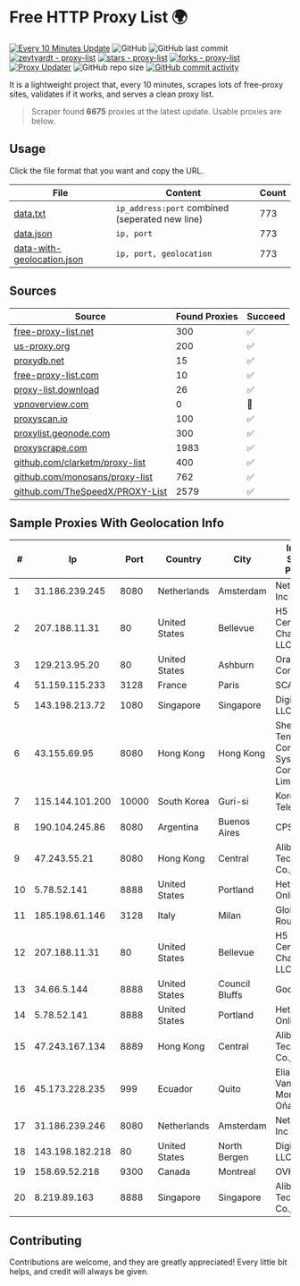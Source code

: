 
# Free HTTP Proxy List 🌍

[![Every 10 Minutes Update](https://github.com/mertguvencli/http-proxy-list/actions/workflows/main.yml/badge.svg?branch=main)](https://github.com/mertguvencli/http-proxy-list/actions/workflows/main.yml)
![GitHub](https://img.shields.io/github/license/mertguvencli/http-proxy-list)
![GitHub last commit](https://img.shields.io/github/last-commit/mertguvencli/http-proxy-list)
[![zevtyardt - proxy-list](https://img.shields.io/static/v1?label=zevtyardt&message=proxy-list&color=blue&logo=github)](https://github.com/zevtyardt/proxy-list "Go to GitHub repo")
[![stars - proxy-list](https://img.shields.io/github/stars/zevtyardt/proxy-list?style=social)](https://github.com/zevtyardt/proxy-list)
[![forks - proxy-list](https://img.shields.io/github/forks/zevtyardt/proxy-list?style=social)](https://github.com/zevtyardt/proxy-list)
[![Proxy Updater](https://github.com/zevtyardt/proxy-list/workflows/Proxy%20Updater/badge.svg)](https://github.com/zevtyardt/proxy-list/actions?query=workflow:"Proxy+Updater")
![GitHub repo size](https://img.shields.io/github/repo-size/zevtyardt/proxy-list)
[![GitHub commit activity](https://img.shields.io/github/commit-activity/m/zevtyardt/proxy-list?logo=commits)](https://github.com/zevtyardt/proxy-list/commits/main)

It is a lightweight project that, every 10 minutes, scrapes lots of free-proxy sites, validates if it works, and serves a clean proxy list.

> Scraper found **6675** proxies at the latest update. Usable proxies are below.

## Usage

Click the file format that you want and copy the URL.

|File|Content|Count|
|----|-------|-----|
|[data.txt](https://raw.githubusercontent.com/mertguvencli/http-proxy-list/main/proxy-list/data.txt)|`ip_address:port` combined (seperated new line)|773|
|[data.json](https://raw.githubusercontent.com/mertguvencli/http-proxy-list/main/proxy-list/data.json)|`ip, port`|773|
|[data-with-geolocation.json](https://raw.githubusercontent.com/mertguvencli/http-proxy-list/main/proxy-list/data-with-geolocation.json)|`ip, port, geolocation`|773|

## Sources

|Source|Found Proxies|Succeed|
|------|-------------|-------|
|[free-proxy-list.net](https://free-proxy-list.net)|300|✅|
|[us-proxy.org](https://www.us-proxy.org)|200|✅|
|[proxydb.net](http://proxydb.net)|15|✅|
|[free-proxy-list.com](https://free-proxy-list.com/?page=&port=&type%5B%5D=http&type%5B%5D=https&up_time=0&search=Search)|10|✅|
|[proxy-list.download](https://www.proxy-list.download/HTTP)|26|✅|
|[vpnoverview.com](https://vpnoverview.com/privacy/anonymous-browsing/free-proxy-servers)|0|🚫|
|[proxyscan.io](https://www.proxyscan.io)|100|✅|
|[proxylist.geonode.com](https://proxylist.geonode.com/api/proxy-list?limit=300&page=1&sort_by=lastChecked&sort_type=desc&protocols=http,https)|300|✅|
|[proxyscrape.com](https://api.proxyscrape.com/v2/?request=displayproxies&protocol=http&timeout=10000&country=all&ssl=all&anonymity=all)|1983|✅|
|[github.com/clarketm/proxy-list](https://raw.githubusercontent.com/clarketm/proxy-list/master/proxy-list-raw.txt)|400|✅|
|[github.com/monosans/proxy-list](https://raw.githubusercontent.com/monosans/proxy-list/main/proxies/http.txt)|762|✅|
|[github.com/TheSpeedX/PROXY-List](https://raw.githubusercontent.com/TheSpeedX/PROXY-List/master/http.txt)|2579|✅|


## Sample Proxies With Geolocation Info

|#|Ip|Port|Country|City|Internet Service Provider|
|-|--|----|-------|----|-------------------------|
|1|31.186.239.245|8080|Netherlands|Amsterdam|NetSkope Inc|
|2|207.188.11.31|80|United States|Bellevue|H5 Data Centers - Chandler LLC|
|3|129.213.95.20|80|United States|Ashburn|Oracle Corporation|
|4|51.159.115.233|3128|France|Paris|SCALEWAY|
|5|143.198.213.72|1080|Singapore|Singapore|DigitalOcean, LLC|
|6|43.155.69.95|8080|Hong Kong|Hong Kong|Shenzhen Tencent Computer Systems Company Limited|
|7|115.144.101.200|10000|South Korea|Guri-si|Korea Telecom|
|8|190.104.245.86|8080|Argentina|Buenos Aires|CPS|
|9|47.243.55.21|8080|Hong Kong|Central|Alibaba (US) Technology Co., Ltd.|
|10|5.78.52.141|8888|United States|Portland|Hetzner Online GmbH|
|11|185.198.61.146|3128|Italy|Milan|Global Router LLC|
|12|207.188.11.31|80|United States|Bellevue|H5 Data Centers - Chandler LLC|
|13|34.66.5.144|8888|United States|Council Bluffs|Google LLC|
|14|5.78.52.141|8888|United States|Portland|Hetzner Online GmbH|
|15|47.243.167.134|8889|Hong Kong|Central|Alibaba (US) Technology Co., Ltd.|
|16|45.173.228.235|999|Ecuador|Quito|Eliana Vanessa Morocho Oña|
|17|31.186.239.246|8080|Netherlands|Amsterdam|NetSkope Inc|
|18|143.198.182.218|80|United States|North Bergen|DigitalOcean, LLC|
|19|158.69.52.218|9300|Canada|Montreal|OVH SAS|
|20|8.219.89.163|8888|Singapore|Singapore|Alibaba (US) Technology Co., Ltd.|



## Contributing

Contributions are welcome, and they are greatly appreciated! Every
little bit helps, and credit will always be given.

